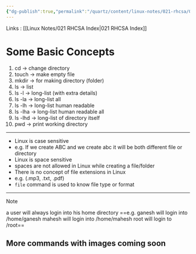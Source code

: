```yaml
---
{"dg-publish":true,"permalink":"/quartz/content/linux-notes/021-rhcsa/021-2-f-ile-management/021-2-2-basic-file-management/","noteIcon":"","created":"2023-10-14T22:10:59.565+05:30","updated":"2023-10-13T17:06:28.740+05:30"}
---
```


Links : [[Linux Notes/021 RHCSA Index\|021 RHCSA Index]]

# Some Basic Concepts

1. cd &rarr; change directory
2. touch &rarr; make empty file
3. mkdir &rarr; for making directory (folder)
4. ls &rarr; list
5. ls -l &rarr; long-list (with extra details)
6. ls -la &rarr; long-list all 
7. ls -lh &rarr; long-list human readable 
8. ls -lha &rarr; long-list human readable all
9. ls -lhd &rarr; long-list of directory itself
10. pwd &rarr; print working directory

---

- Linux is case sensitive
- e.g. If we create ABC and we create abc it will be both different file or directory
- Linux is space sensitive
- spaces are not allowed in Linux while creating a file/folder
- There is no concept of file extensions in Linux
- e.g. (.mp3, .txt, .pdf)
- `file` command is used to know file type or format

---

>[!Note]
a user will always login into his home directory
==e.g.  ganesh will login into /home/ganesh
mahesh will login into /home/mahesh
root will login to /root==
## More commands with images coming soon